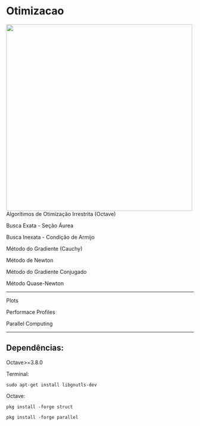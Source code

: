 # Otimizacao
<img src="https://image.ibb.co/fqCkE5/gradiente2.jpg" width="500">
Algorítimos de Otimização Irrestrita (Octave)

Busca Exata - Seção Áurea 

Busca Inexata - Condição de Armijo 

Método do Gradiente (Cauchy)

Método de Newton

Método do Gradiente Conjugado

Método Quase-Newton

---------------------------------

Plots

Performace Profiles

Parallel Computing 

---------------------------------

## Dependências:

Octave>=3.8.0

Terminal:

	sudo apt-get install libgnutls-dev

Octave:

	pkg install -forge struct

	pkg install -forge parallel


